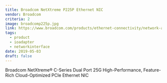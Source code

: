 ```yaml
---
title: Broadcom NetXtreme P225P Ethernet NIC
vendor: Broadcom
criteria: 2
image: broadcomp225p.jpg
link: https://www.broadcom.com/products/ethernet-connectivity/network-adapters/25gb-nic-ocp/p225p#overview
tags:
  - product
  - ioadapter
  - networkinterface
date: 2019-05-03
draft: false
---
```


Broadcom NetXtreme® C-Series Dual Port 25G High-Performance, Feature-Rich Cloud-Optimized PCIe Ethernet NIC
